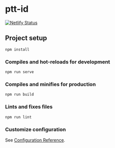 # ptt-id

[![Netlify Status](https://api.netlify.com/api/v1/badges/3123fc55-db19-4bdb-839a-5b980c80827a/deploy-status)](https://app.netlify.com/sites/ptt-id/deploys)

## Project setup
```
npm install
```

### Compiles and hot-reloads for development
```
npm run serve
```

### Compiles and minifies for production
```
npm run build
```

### Lints and fixes files
```
npm run lint
```

### Customize configuration
See [Configuration Reference](https://cli.vuejs.org/config/).
